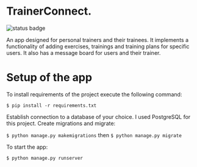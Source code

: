 # TrainerConnect.

![status badge](https://github.com/szymon-zuk/trainer-connect-app/actions/workflows/test.yml/badge.svg)

An app designed for personal trainers and their trainees. It implements a functionality of adding exercises, trainings and training plans for specific users. It also has a message board for users and their trainer.


# Setup of the app
To install requirements of the project execute the following command:

`$ pip install -r requirements.txt`

Establish connection to a database of your choice. I used PostgreSQL for this project.
Create migrations and migrate:

`$ python manage.py makemigrations` then `$ python manage.py migrate`

To start the app:

`$ python manage.py runserver`
